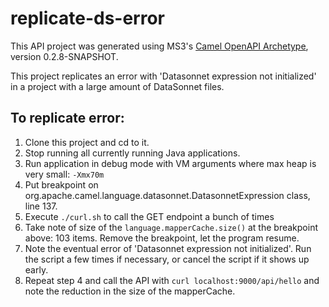 # replicate-ds-error

This API project was generated using MS3's [Camel OpenAPI Archetype](https://github.com/MS3Inc/camel-archetypes), version 0.2.8-SNAPSHOT.

This project replicates an error with 'Datasonnet expression not initialized' in a project with a large amount of DataSonnet files.

## To replicate error:
1. Clone this project and cd to it.
2. Stop running all currently running Java applications.
3. Run application in debug mode with VM arguments where max heap is very small: `-Xmx70m`
4. Put breakpoint on org.apache.camel.language.datasonnet.DatasonnetExpression class, line 137.
5. Execute `./curl.sh` to call the GET endpoint a bunch of times
6. Take note of size of the `language.mapperCache.size()` at the breakpoint above: 103 items. Remove the breakpoint, let the program resume.
7. Note the eventual error of 'Datasonnet expression not initialized'. Run the script a few times if necessary, or cancel the script if it shows up early.
8. Repeat step 4 and call the API with `curl localhost:9000/api/hello` and note the reduction in the size of the mapperCache.